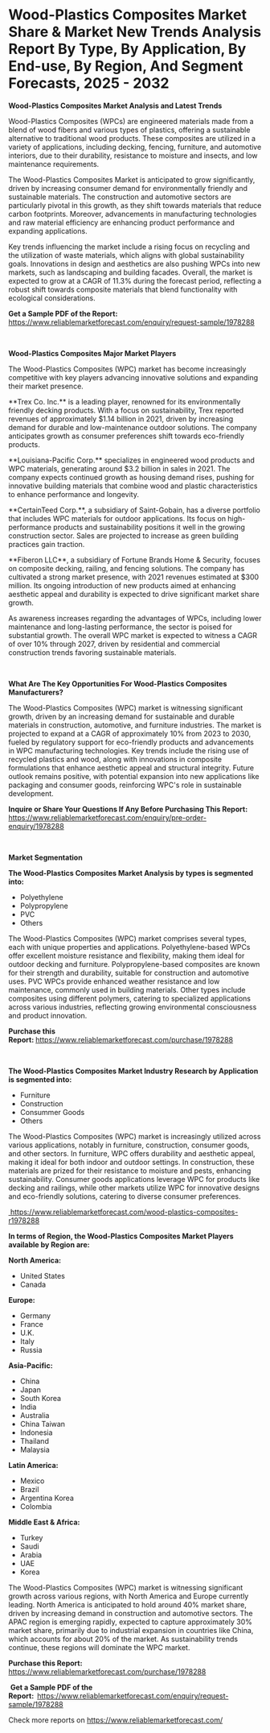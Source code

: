 <p><h1>Wood-Plastics Composites Market Share & Market New Trends Analysis Report By Type, By Application, By End-use, By Region, And Segment Forecasts, 2025 - 2032</h1></p><p><strong>Wood-Plastics Composites Market Analysis and Latest Trends</strong></p>
<p><p>Wood-Plastics Composites (WPCs) are engineered materials made from a blend of wood fibers and various types of plastics, offering a sustainable alternative to traditional wood products. These composites are utilized in a variety of applications, including decking, fencing, furniture, and automotive interiors, due to their durability, resistance to moisture and insects, and low maintenance requirements.</p><p>The Wood-Plastics Composites Market is anticipated to grow significantly, driven by increasing consumer demand for environmentally friendly and sustainable materials. The construction and automotive sectors are particularly pivotal in this growth, as they shift towards materials that reduce carbon footprints. Moreover, advancements in manufacturing technologies and raw material efficiency are enhancing product performance and expanding applications.</p><p>Key trends influencing the market include a rising focus on recycling and the utilization of waste materials, which aligns with global sustainability goals. Innovations in design and aesthetics are also pushing WPCs into new markets, such as landscaping and building facades. Overall, the market is expected to grow at a CAGR of 11.3% during the forecast period, reflecting a robust shift towards composite materials that blend functionality with ecological considerations.</p></p>
<p><strong>Get a Sample PDF of the Report:&nbsp;</strong> <a href="https://www.reliablemarketforecast.com/enquiry/request-sample/1978288?utm_campaign=2247&utm_medium=2&utm_source=Github&utm_content=ia&utm_term=04022025&utm_id=wood-plastics-composites">https://www.reliablemarketforecast.com/enquiry/request-sample/1978288</a></p>
<p>&nbsp;</p>
<p><strong>Wood-Plastics Composites Major Market Players</strong></p>
<p><p>The Wood-Plastics Composites (WPC) market has become increasingly competitive with key players advancing innovative solutions and expanding their market presence. </p><p>**Trex Co. Inc.** is a leading player, renowned for its environmentally friendly decking products. With a focus on sustainability, Trex reported revenues of approximately $1.14 billion in 2021, driven by increasing demand for durable and low-maintenance outdoor solutions. The company anticipates growth as consumer preferences shift towards eco-friendly products.</p><p>**Louisiana-Pacific Corp.** specializes in engineered wood products and WPC materials, generating around $3.2 billion in sales in 2021. The company expects continued growth as housing demand rises, pushing for innovative building materials that combine wood and plastic characteristics to enhance performance and longevity.</p><p>**CertainTeed Corp.**, a subsidiary of Saint-Gobain, has a diverse portfolio that includes WPC materials for outdoor applications. Its focus on high-performance products and sustainability positions it well in the growing construction sector. Sales are projected to increase as green building practices gain traction.</p><p>**Fiberon LLC**, a subsidiary of Fortune Brands Home & Security, focuses on composite decking, railing, and fencing solutions. The company has cultivated a strong market presence, with 2021 revenues estimated at $300 million. Its ongoing introduction of new products aimed at enhancing aesthetic appeal and durability is expected to drive significant market share growth.</p><p>As awareness increases regarding the advantages of WPCs, including lower maintenance and long-lasting performance, the sector is poised for substantial growth. The overall WPC market is expected to witness a CAGR of over 10% through 2027, driven by residential and commercial construction trends favoring sustainable materials.</p></p>
<p>&nbsp;</p>
<p><strong>What Are The Key Opportunities For Wood-Plastics Composites Manufacturers?</strong></p>
<p><p>The Wood-Plastics Composites (WPC) market is witnessing significant growth, driven by an increasing demand for sustainable and durable materials in construction, automotive, and furniture industries. The market is projected to expand at a CAGR of approximately 10% from 2023 to 2030, fueled by regulatory support for eco-friendly products and advancements in WPC manufacturing technologies. Key trends include the rising use of recycled plastics and wood, along with innovations in composite formulations that enhance aesthetic appeal and structural integrity. Future outlook remains positive, with potential expansion into new applications like packaging and consumer goods, reinforcing WPC's role in sustainable development.</p></p>
<p><strong>Inquire or Share Your Questions If Any Before Purchasing This Report:</strong> <a href="https://www.reliablemarketforecast.com/enquiry/pre-order-enquiry/1978288?utm_campaign=2247&utm_medium=2&utm_source=Github&utm_content=ia&utm_term=04022025&utm_id=wood-plastics-composites">https://www.reliablemarketforecast.com/enquiry/pre-order-enquiry/1978288</a></p>
<p>&nbsp;</p>
<p><strong>Market Segmentation</strong></p>
<p><strong>The Wood-Plastics Composites Market Analysis by types is segmented into:</strong></p>
<p><ul><li>Polyethylene</li><li>Polypropylene</li><li>PVC</li><li>Others</li></ul></p>
<p><p>The Wood-Plastics Composites (WPC) market comprises several types, each with unique properties and applications. Polyethylene-based WPCs offer excellent moisture resistance and flexibility, making them ideal for outdoor decking and furniture. Polypropylene-based composites are known for their strength and durability, suitable for construction and automotive uses. PVC WPCs provide enhanced weather resistance and low maintenance, commonly used in building materials. Other types include composites using different polymers, catering to specialized applications across various industries, reflecting growing environmental consciousness and product innovation.</p></p>
<p><strong>Purchase this Report:&nbsp;</strong><a href="https://www.reliablemarketforecast.com/purchase/1978288?utm_campaign=2247&utm_medium=2&utm_source=Github&utm_content=ia&utm_term=04022025&utm_id=wood-plastics-composites">https://www.reliablemarketforecast.com/purchase/1978288</a></p>
<p>&nbsp;</p>
<p><strong>The Wood-Plastics Composites Market Industry Research by Application is segmented into:</strong></p>
<p><ul><li>Furniture</li><li>Construction</li><li>Consummer Goods</li><li>Others</li></ul></p>
<p><p>The Wood-Plastics Composites (WPC) market is increasingly utilized across various applications, notably in furniture, construction, consumer goods, and other sectors. In furniture, WPC offers durability and aesthetic appeal, making it ideal for both indoor and outdoor settings. In construction, these materials are prized for their resistance to moisture and pests, enhancing sustainability. Consumer goods applications leverage WPC for products like decking and railings, while other markets utilize WPC for innovative designs and eco-friendly solutions, catering to diverse consumer preferences.</p></p>
<p><a href="https://www.reliablemarketforecast.com/wood-plastics-composites-r1978288?utm_campaign=2247&utm_medium=2&utm_source=Github&utm_content=ia&utm_term=04022025&utm_id=wood-plastics-composites">&nbsp;https://www.reliablemarketforecast.com/wood-plastics-composites-r1978288</a></p>
<p><strong>In terms of Region, the Wood-Plastics Composites Market Players available by Region are:</strong></p>
<p>
    <p> <strong> North America: </strong>
        <ul>
            <li>United States</li>
            <li>Canada</li>
        </ul>
        </p> 
    <p> <strong> Europe: </strong>
        <ul>
            <li>Germany</li>
            <li>France</li>
            <li>U.K.</li>
            <li>Italy</li>
            <li>Russia</li>
        </ul>
        </p> 
    <p> <strong> Asia-Pacific: </strong>
        <ul>
            <li>China</li>
            <li>Japan</li>
            <li>South Korea</li>
            <li>India</li>
            <li>Australia</li>
            <li>China Taiwan</li>
            <li>Indonesia</li>
            <li>Thailand</li>
            <li>Malaysia</li>
        </ul>
        </p> 
    <p> <strong> Latin America: </strong>
        <ul>
            <li>Mexico</li>
            <li>Brazil</li>
            <li>Argentina Korea</li>
            <li>Colombia</li>
        </ul>
        </p> 
    <p> <strong> Middle East & Africa: </strong>
        <ul>
            <li>Turkey</li>
            <li>Saudi</li>
            <li>Arabia</li>
            <li>UAE</li>
            <li>Korea</li>
        </ul>
    </p>
    </p>
<p><p>The Wood-Plastics Composites (WPC) market is witnessing significant growth across various regions, with North America and Europe currently leading. North America is anticipated to hold around 40% market share, driven by increasing demand in construction and automotive sectors. The APAC region is emerging rapidly, expected to capture approximately 30% market share, primarily due to industrial expansion in countries like China, which accounts for about 20% of the market. As sustainability trends continue, these regions will dominate the WPC market.</p></p>
<p><strong>Purchase this Report: </strong><a href="https://www.reliablemarketforecast.com/purchase/1978288?utm_campaign=2247&utm_medium=2&utm_source=Github&utm_content=ia&utm_term=04022025&utm_id=wood-plastics-composites">https://www.reliablemarketforecast.com/purchase/1978288</a></p>
<p>&nbsp;<strong>Get a Sample PDF of the Report:&nbsp;&nbsp;</strong><a href="https://www.reliablemarketforecast.com/enquiry/request-sample/1978288?utm_campaign=2247&utm_medium=2&utm_source=Github&utm_content=ia&utm_term=04022025&utm_id=wood-plastics-composites">https://www.reliablemarketforecast.com/enquiry/request-sample/1978288</a></p>
<p><strong></strong></p>
<p>Check more reports on <a href="https://www.reliablemarketforecast.com/?utm_campaign=2247&utm_medium=2&utm_source=Github&utm_content=ia&utm_term=04022025&utm_id=wood-plastics-composites">https://www.reliablemarketforecast.com/</a></p>